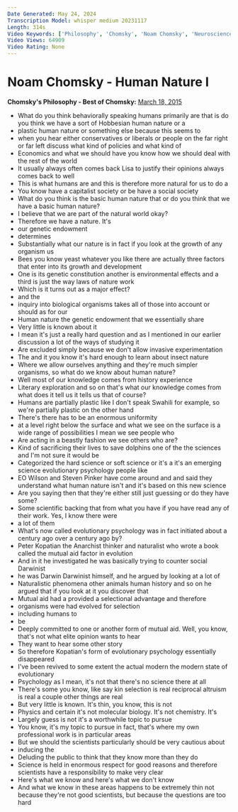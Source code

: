 ```yaml
---
Date Generated: May 24, 2024
Transcription Model: whisper medium 20231117
Length: 314s
Video Keywords: ['Philosophy', 'Chomsky', 'Noam Chomsky', 'Neuroscience', 'Science', 'Neurophilosophy', 'Biology', 'Hume', 'Consciousness', 'Evolutionary psychology', 'Steven Pinker', 'Brain', 'Human nature', 'Cognitive', 'Cognition', 'Political Philosophy', 'Genetics', 'Genes', 'Locke', 'Politics', 'Ideology', 'Humans', 'Kropotkin', 'Peter Kropotkin', 'Dawkins', 'Altruism', 'Robert Trivers', 'Solidarity', 'Morality', 'Darwin', 'Mutual Aid', 'Evolution']
Video Views: 64909
Video Rating: None
---
```


# Noam Chomsky - Human Nature I
**Chomsky's Philosophy - Best of Chomsky:** [March 18, 2015](https://www.youtube.com/watch?v=mHahMKVj09M)
*  What do you think behaviorally speaking humans primarily are that is do you think we have a sort of Hobbesian human nature or a
*  plastic human nature or something else because this seems to
*  when you hear either conservatives or liberals or people on the far right or far left discuss what kind of policies and what kind of
*  Economics and what we should have you know how we should deal with the rest of the world
*  It usually always often comes back Lisa to justify their opinions always comes back to well
*  This is what humans are and this is therefore more natural for us to do a
*  You know have a capitalist society or be have a social society
*  What do you think is the basic human nature that or do you think that we have a basic human nature?
*  I believe that we are part of the natural world okay?
*  Therefore we have a nature. It's
*  our genetic endowment
*  determines
*  Substantially what our nature is in fact if you look at the growth of any organism us
*  Bees you know yeast whatever you like there are actually three factors that enter into its growth and development
*  One is its genetic constitution another is environmental effects and a third is just the way laws of nature work
*  Which is it turns out as a major effect?
*  and the
*  inquiry into biological organisms takes all of those into account or should as for our
*  Human nature the genetic endowment that we essentially share
*  Very little is known about it
*  I mean it's just a really hard question and as I mentioned in our earlier discussion a lot of the ways of studying it
*  Are excluded simply because we don't allow invasive experimentation
*  The and it you know it's hard enough to learn about insect nature
*  Where we allow ourselves anything and they're much simpler organisms, so what do we know about human nature?
*  Well most of our knowledge comes from history experience
*  Literary exploration and so on that's what our knowledge comes from what does it tell us it tells us that of course?
*  Humans are partially plastic like I don't speak Swahili for example, so we're partially plastic on the other hand
*  There's there has to be an enormous uniformity
*  at a level right below the surface and what we see on the surface is a wide range of possibilities I mean we see people who
*  Are acting in a beastly fashion we see others who are?
*  Kind of sacrificing their lives to save dolphins one of the the sciences and I'm not sure it would be
*  Categorized the hard science or soft science or it's a it's an emerging science evolutionary psychology people like
*  EO Wilson and Steven Pinker have come around and and said they understand what human nature isn't and it's based on this new science
*  Are you saying then that they're either still just guessing or do they have some?
*  Some scientific backing that from what you have if you have read any of their work. Yes, I know there were
*  a lot of them
*  What's now called evolutionary psychology was in fact initiated about a century ago over a century ago by?
*  Peter Kopatian the Anarchist thinker and naturalist who wrote a book called the mutual aid factor in evolution
*  And in it he investigated he was basically trying to counter social Darwinist
*  he was Darwin Darwinist himself, and he argued by looking at a lot of
*  Naturalistic phenomena other animals human history and so on he argued that if you look at it you discover that
*  Mutual aid had a provided a selectional advantage and therefore
*  organisms were had evolved for selection
*  including humans to
*  be
*  Deeply committed to one or another form of mutual aid. Well, you know, that's not what elite opinion wants to hear
*  They want to hear some other story
*  So therefore Kopatian's form of evolutionary psychology essentially disappeared
*  I've been revived to some extent the actual modern the modern state of evolutionary
*  Psychology as I mean, it's not that there's no science there at all
*  There's some you know, like say kin selection is real reciprocal altruism is real a couple other things are real
*  But very little is known. It's thin, you know, this is not
*  Physics and certain it's not molecular biology. It's not chemistry. It's
*  Largely guess is not it's a worthwhile topic to pursue
*  You know, it's my topic to pursue in fact, that's where my own professional work is in particular areas
*  But we should the scientists particularly should be very cautious about
*  inducing the
*  Deluding the public to think that they know more than they do
*  Science is held in enormous respect for good reasons and therefore scientists have a responsibility to make very clear
*  Here's what we know and here's what we don't know
*  And what we know in these areas happens to be extremely thin not because they're not good scientists, but because the questions are too hard
